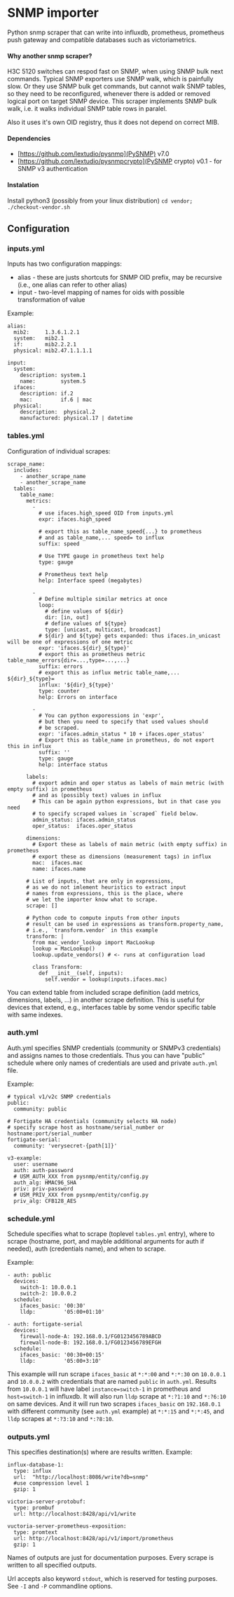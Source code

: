 SNMP importer
=============

Python snmp scraper that can write into influxdb, prometheus, prometheus push
gateway and compatible databases such as victoriametrics.

#### Why another snmp scraper?

H3C 5120 switches can respod fast on SNMP, when using SNMP bulk next commands. Typical
SNMP exporters use SNMP walk, which is painfully slow. Or they use SNMP bulk get commands,
but cannot walk SNMP tables, so they need to be reconfigured, whenever there is added
or removed logical port on target SNMP device. This scraper implements SNMP bulk walk,
i.e. it walks individual SNMP table rows in paralel.

Also it uses it's own OID registry, thus it does not depend on correct MIB.

#### Dependencies

* [https://github.com/lextudio/pysnmp](PySNMP) v7.0
* [https://github.com/lextudio/pysnmpcrypto](PySNMP crypto) v0.1 - for SNMP v3 authentication

#### Instalation
Install python3 (possibly from your linux distribution)
`cd vendor; ./checkout-vendor.sh`

Configuration
-------------

### inputs.yml

Inputs has two configuration mappings:

* alias - these are justs shortcuts for SNMP OID prefix, may be recursive (i.e., one alias can refer to other alias)
* input - two-level mapping of names for oids with possible transformation of value

Example:
```
alias:
  mib2:     1.3.6.1.2.1
  system:   mib2.1
  if:       mib2.2.2.1
  physical: mib2.47.1.1.1.1

input:
  system:
    description: system.1
    name:        system.5
  ifaces:
    description: if.2
    mac:         if.6 | mac
  physical:
    description:  physical.2
    manufactured: physical.17 | datetime
```

### tables.yml

Configuration of individual scrapes:

```
scrape_name:
  includes:
    - another_scrape_name
    - another_scrape_name
  tables:
    table_name:
      metrics:
        -
          # use ifaces.high_speed OID from inputs.yml
          expr: ifaces.high_speed

          # export this as table_name_speed{...} to prometheus
          # and as table_name,... speed= to influx
          suffix: speed

          # Use TYPE gauge in prometheus text help
          type: gauge

          # Prometheus text help
          help: Interface speed (megabytes)

        -
          # Define multiple similar metrics at once
          loop:
            # define values of ${dir}
            dir: [in, out]
            # define values of ${type}
            type: [unicast, multicast, broadcast]
          # ${dir} and ${type} gets expanded: thus ifaces.in_unicast will be one of expressions of one metric
          expr: 'ifaces.${dir}_${type}'
          # export this as prometheus metric table_name_errors{dir=...,type=...,...}
          suffix: errors
          # export this as influx metric table_name,... ${dir}_${type}=
          influx: '${dir}_${type}'
          type: counter
          help: Errors on interface

        -
          # You can python exporessions in 'expr',
          # but then you need to specify that used values should
          # be scraped.
          expr: 'ifaces.admin_status * 10 + ifaces.oper_status'
          # Export this as table_name in prometheus, do not export this in influx
          suffix: ''
          type: gauge
          help: interface status

      labels:
        # export admin and oper status as labels of main metric (with empty suffix) in prometheus
        # and as (possibly text) values in influx
        # This can be again python expressions, but in that case you need
        # to specify scraped values in `scraped` field below.
        admin_status: ifaces.admin_status
        oper_status:  ifaces.oper_status

      dimensions:
        # Export these as labels of main metric (with empty suffix) in prometheus
        # export these as dimensions (measurement tags) in influx
        mac:  ifaces.mac
        name: ifaces.name

      # List of inputs, that are only in expressions,
      # as we do not imlement heuristics to extract input
      # names from expressions, this is the place, where
      # we let the importer know what to scrape.
      scrape: []

      # Python code to compute inputs from other inputs
      # result can be used in expressions as transform.property_name,
      # i.e., `transform.vendor` in this example
      transform: |
        from mac_vendor_lookup import MacLookup
        lookup = MacLookup()
        lookup.update_vendors() # <- runs at configuration load

        class Transform:
          def __init__(self, inputs):
            self.vendor = lookup(inputs.ifaces.mac)
```

You can extend table from included scrape definition (add metrics, dimensions, labels, …) in another
scrape definition. This is useful for devices that extend, e.g., interfaces table by some vendor
specific table with same indexes.

### auth.yml

Auth.yml specifies SNMP credentials (community or SNMPv3 credentials) and assigns names to those
credentials. Thus you can have "public" schedule where only names of credentials are used and
private `auth.yml` file.

Example:
```
# typical v1/v2c SNMP credentials
public:
  community: public

# Fortigate HA credentials (community selects HA node)
# specify scrape host as hostname/serial_number or hostname:port/serial_number
fortigate-serial:
  community: 'verysecret-{path[1]}'

v3-example:
  user: username
  auth: auth-password
  # USM_AUTH_XXX from pysnmp/entity/config.py
  auth_alg: HMAC96_SHA
  priv: priv-password
  # USM_PRIV_XXX from pysnmp/entity/config.py
  priv_alg: CFB128_AES
```

### schedule.yml

Schedule specifies what to scrape (toplevel `tables.yml` entry), where to scrape (hostname, port,
and mayble additional arguments for auth if needed), auth (credentials name), and when to scrape.

Example:
```
- auth: public
  devices:
    switch-1: 10.0.0.1
    switch-2: 10.0.0.2
  schedule:
    ifaces_basic: '00:30'
    lldp:         '05:00+01:10'

- auth: fortigate-serial
  devices:
    firewall-node-A: 192.168.0.1/FG0123456789ABCD
    firewall-node-B: 192.168.0.1/FG0123456789EFGH
  schedule:
    ifaces_basic: '00:30+00:15'
    lldp:         '05:00+3:10'
```
This example will run scrape `ifaces_basic` at `*:*:00` and `*:*:30` on `10.0.0.1` and `10.0.0.2` with
credentials that are named `public` in `auth.yml`. Results from `10.0.0.1` will have label
`instance=switch-1` in prometheus and `host=switch-1` in influxdb.
It will also run `lldp` scrape at `*:?1:10` and `*:?6:10` on same devices. And it will run two scrapes
`ifaces_basic` on `192.168.0.1` with different community (see `auth.yml` example) at `*:*:15` and `*:*:45`,
and `lldp` scrapes at `*:?3:10` and `*:?8:10`.

### outputs.yml

This specifies destination(s) where are results written.
Example:
```
influx-database-1:
  type: influx
  url:  "http://localhost:8086/write?db=snmp"
  #use compression level 1
  gzip: 1

victoria-server-protobuf:
  type: prombuf
  url: http://localhost:8428/api/v1/write

vuctoria-server-prometheus-exposition:
  type: promtext
  url: http://localhost:8428/api/v1/import/prometheus
  gzip: 1
```

Names of outputs are just for documentation purposes. Every scrape is written to all specified outputs.

Url accepts also keyword `stdout`, which is reserved for testing purposes. See `-I` and `-P` commandline
options.
